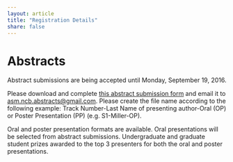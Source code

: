 ```yaml
---
layout: article
title: "Registration Details"
share: false
---
```


# Abstracts

Abstract submissions are being accepted until Monday, September 19, 2016.

Please download and complete [this abstract submission form](https://github.com/ASM-NCB/asm-ncb.github.io/blob/master/registration/abstract_submission_form.docx?raw=true) and email it to asm.ncb.abstracts@gmail.com.  Please create the file name according to the following example: Track Number-Last Name of presenting author-Oral (OP) or Poster Presentation (PP) (e.g. S1-Miller-OP). 

Oral and poster presentation formats are available.  Oral presentations will be selected from abstract submissions.
Undergraduate and graduate student prizes awarded to the top 3 presenters for both the oral and poster presentations.





